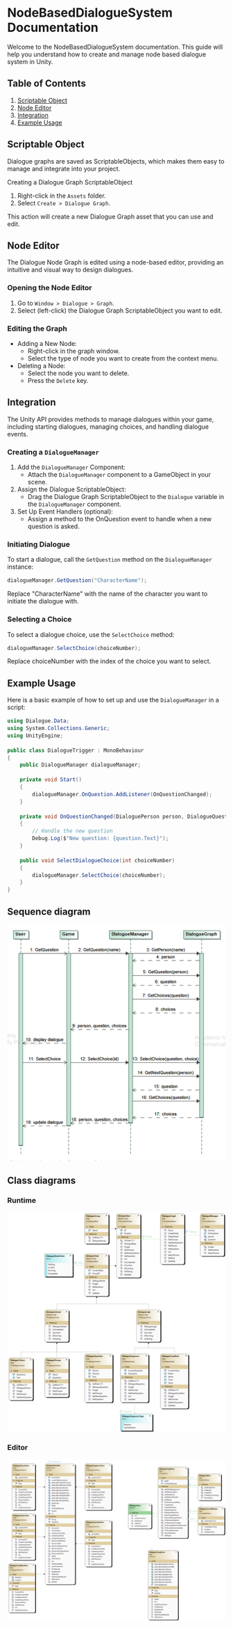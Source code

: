 # NodeBasedDialogueSystem Documentation

Welcome to the NodeBasedDialogueSystem documentation. This guide will help you understand how to create and manage node based dialogue system in Unity.

## Table of Contents

1. [Scriptable Object](#scriptable-object)
2. [Node Editor](#node-editor)
3. [Integration](#integration)
4. [Example Usage](#example-usage)

## Scriptable Object

Dialogue graphs are saved as ScriptableObjects, which makes them easy to manage and integrate into your project.

Creating a Dialogue Graph ScriptableObject
1. Right-click in the `Assets` folder.
2. Select `Create > Dialogue Graph`.

This action will create a new Dialogue Graph asset that you can use and edit.

## Node Editor

The Dialogue Node Graph is edited using a node-based editor, providing an intuitive and visual way to design dialogues.

### Opening the Node Editor
1. Go to `Window > Dialogue > Graph`.
2. Select (left-click) the Dialogue Graph ScriptableObject you want to edit.

### Editing the Graph
- Adding a New Node:
  - Right-click in the graph window.
  - Select the type of node you want to create from the context menu.
- Deleting a Node:
  - Select the node you want to delete.
  - Press the `Delete` key.

## Integration

The Unity API provides methods to manage dialogues within your game, including starting dialogues, managing choices, and handling dialogue events.

### Creating a `DialogueManager`
1. Add the `DialogueManager` Component:
    - Attach the `DialogueManager` component to a GameObject in your scene.
2. Assign the Dialogue ScriptableObject:
    - Drag the Dialogue Graph ScriptableObject to the `Dialogue` variable in the `DialogueManager` component.
3. Set Up Event Handlers (optional):
    - Assign a method to the OnQuestion event to handle when a new question is asked.

### Initiating Dialogue
To start a dialogue, call the `GetQuestion` method on the `DialogueManager` instance:
```csharp
dialogueManager.GetQuestion("CharacterName");
```

Replace "CharacterName" with the name of the character you want to initiate the dialogue with.

### Selecting a Choice
To select a dialogue choice, use the `SelectChoice` method:

```csharp
dialogueManager.SelectChoice(choiceNumber);
```
Replace choiceNumber with the index of the choice you want to select.

## Example Usage
Here is a basic example of how to set up and use the `DialogueManager` in a script:

```csharp
using Dialogue.Data;
using System.Collections.Generic;
using UnityEngine;

public class DialogueTrigger : MonoBehaviour
{
    public DialogueManager dialogueManager;

    private void Start()
    {
        dialogueManager.OnQuestion.AddListener(OnQuestionChanged);
    }

    private void OnQuestionChanged(DialoguePerson person, DialogueQuestion question, List<DialogueChoice> choices)
    {
        // Handle the new question
        Debug.Log($"New question: {question.Text}");
    }

    public void SelectDialogueChoice(int choiceNumber)
    {
        dialogueManager.SelectChoice(choiceNumber);
    }
}
```

## Sequence diagram

![Sequence diagram](Sequence.png)

## Class diagrams

### Runtime

![Runtime](Runtime.png)

### Editor

![Editor](Editor.png)

